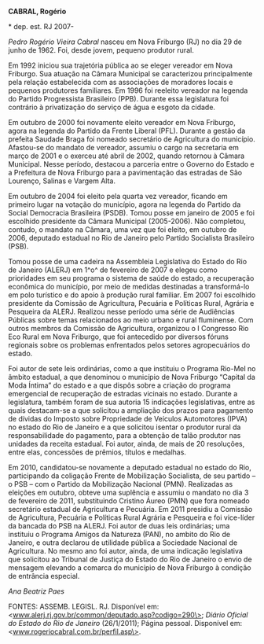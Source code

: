 **CABRAL, Rogério**

\* dep. est. RJ 2007-

*Pedro Rogério Vieira Cabral* nasceu em Nova Friburgo (RJ) no dia 29 de
junho de 1962. Foi, desde jovem, pequeno produtor rural.

Em 1992 iniciou sua trajetória pública ao se eleger vereador em Nova
Friburgo. Sua atuação na Câmara Municipal se caracterizou principalmente
pela relação estabelecida com as associações de moradores locais e
pequenos produtores familiares. Em 1996 foi reeleito vereador na legenda
do Partido Progressista Brasileiro (PPB). Durante essa legislatura foi
contrário à privatização do serviço de água e esgoto da cidade.

Em outubro de 2000 foi novamente eleito vereador em Nova Friburgo, agora
na legenda do Partido da Frente Liberal (PFL). Durante a gestão da
prefeita Saudade Braga foi nomeado secretário de Agricultura do
município. Afastou-se do mandato de vereador, assumiu o cargo na
secretaria em março de 2001 e o exerceu até abril de 2002, quando
retornou à Câmara Municipal. Nesse período, destacou a parceria entre o
Governo do Estado e a Prefeitura de Nova Friburgo para a pavimentação
das estradas de São Lourenço, Salinas e Vargem Alta.

Em outubro de 2004 foi eleito pela quarta vez vereador, ficando em
primeiro lugar na votação do município, agora na legenda do Partido da
Social Democracia Brasileira (PSDB). Tomou posse em janeiro de 2005 e
foi escolhido presidente da Câmara Municipal (2005-2006). Não completou,
contudo, o mandato na Câmara, uma vez que foi eleito, em outubro de
2006, deputado estadual no Rio de Janeiro pelo Partido Socialista
Brasileiro (PSB).

Tomou posse de uma cadeira na Assembleia Legislativa do Estado do Rio de
Janeiro (ALERJ) em 1^o^ de fevereiro de 2007 e elegeu como prioridades
em seu programa o sistema de saúde do estado, a recuperação econômica do
município, por meio de medidas destinadas a transformá-lo em polo
turístico e do apoio à produção rural familiar. Em 2007 foi escolhido
presidente da Comissão de Agricultura, Pecuária e Políticas Rural,
Agrária e Pesqueira da ALERJ. Realizou nesse período uma série de
Audiências Públicas sobre temas relacionados ao meio urbano e rural
fluminense. Com outros membros da Comissão de Agricultura, organizou o I
Congresso Rio Eco Rural em Nova Friburgo, que foi antecedido por
diversos fóruns regionais sobre os problemas enfrentados pelos setores
agropecuários do estado.

Foi autor de sete leis ordinárias, como a que instituiu o Programa
Rio-Mel no âmbito estadual, a que denominou o município de Nova Friburgo
“Capital da Moda Íntima” do estado e a que dispôs sobre a criação do
programa emergencial de recuperação de estradas vicinais no estado.
Durante a legislatura, também foram de sua autoria 15 indicações
legislativas, entre as quais destacam-se a que solicitou a ampliação dos
prazos para pagamento de dívidas do Imposto sobre Propriedade de
Veículos Automotores (IPVA) no estado do Rio de Janeiro e a que
solicitou isentar o produtor rural da responsabilidade do pagamento,
para a obtenção de talão produtor nas unidades da receita estadual. Foi
autor, ainda, de mais de 20 resoluções, entre elas, concessões de
prêmios, títulos e medalhas.

Em 2010, candidatou-se novamente a deputado estadual no estado do Rio,
participando da coligação Frente de Mobilização Socialista, de seu
partido – o PSB – com o Partido da Mobilização Nacional (PMN).
Realizadas as eleições em outubro, obteve uma suplência e assumiu o
mandato no dia 3 de fevereiro de 2011, substituindo Cristino Áureo (PMN)
que fora nomeado secretário estadual de Agricultura e Pecuária. Em 2011
presidiu a Comissão de Agricultura, Pecuária e Políticas Rural Agrária e
Pesqueira e foi vice-líder da bancada do PSB na ALERJ. Foi autor de duas
leis ordinárias; uma instituiu o Programa Amigos da Natureza (PAN), no
ambito do Rio de Janeiro, e outra declarou de utilidade pública a
Sociedade Nacional de Agricultura. No mesmo ano foi autor, ainda, de uma
indicação legislativa que solicitou ao Tribunal de Justiça do Estado do
Rio de Janeiro o envio de mensagem elevando a comarca do município de
Nova Friburgo à condição de entrância especial.

*Ana Beatriz Paes*

FONTES: ASSEMB. LEGISL. RJ. Disponível em:
\<www.alerj.rj.gov.br/common/deputado.asp?codigo=290\>; *Diário Oficial
do Estado do Rio de Janeiro* (26/1/2011); Página pessoal. Disponível em:
\<www.rogeriocabral.com.br/perfil.asp\>.
